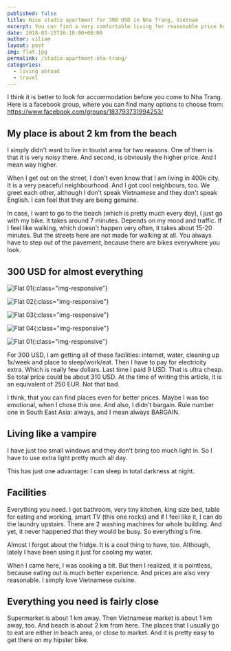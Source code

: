```yaml
---
published: false
title: Nice studio apartment for 300 USD in Nha Trang, Vietnam
excerpt: You can find a very comfortable living for reasonable price here in Nha Trang. 
date: 2018-03-15T16:16:00+00:00
author: viliam
layout: post
img: flat.jpg
permalink: /studio-apartment-nha-trang/
categories:
  - living abroad
  - travel
---
```


I think it is better to look for accommodation before you come to Nha Trang. Here is a facebook group, where you can
find many options to choose from: https://www.facebook.com/groups/183793731994253/

## My place is about 2 km from the beach

I simply didn't want to live in tourist area for two reasons. One of them is that it is very noisy there. And second, is obviously
the higher price. And I mean way higher. 

When I get out on the street, I don't even know that I am living in 400k city. It is a very peaceful neighbourhood. And I got cool
neighbours, too. We greet each other, although I don't speak Vietnamese and they don't speak English. I can feel that they are being
genuine.

In case, I want to go to the beach (which is pretty much every day), I just go with my bike. It takes around 7 minutes. Depends on
my mood and traffic. If I feel like walking, which doesn't happen very often, it takes about 15-20 minutes. But the streets here
are not made for walking at all. You always have to step out of the pavement, because there are bikes everywhere you look.

## 300 USD for almost everything

![Flat 01](/images/flat01.jpg){:class="img-responsive"}


![Flat 02](/images/flat02.jpg){:class="img-responsive"}

![Flat 03](/images/flat03.jpg){:class="img-responsive"}

![Flat 04](/images/flat04.jpg){:class="img-responsive"}

![Flat 01](/images/flat05.jpg){:class="img-responsive"}

For 300 USD, I am getting all of these facilities: internet, water, cleaning up 1x/week and place to sleep/work/eat. Then I have
to pay for electricity extra. Which is really few dollars. Last time I paid 9 USD. That is ultra cheap. So total price could be
about 310 USD. At the time of writing this article, it is an equivalent of 250 EUR. Not that bad.

I think, that you can find places even for better prices. Maybe I was too emotional, when I chose this one. And also, I didn't
bargain. Rule number one in South East Asia: always, and I mean always BARGAIN. 

## Living like a vampire

I have just too small windows and they don't bring too much light in. So I have to use extra light pretty much all day. 

This has just one advantage: I can sleep in total darkness at night.

## Facilities

Everything you need. I got bathroom, very tiny kitchen, king size bed, table for eating and working, smart TV (this one rocks) 
and if I feel like it, I can do the laundry upstairs. There are 2 washing machines for whole building. And yet, it never happened
that they would be busy. So everything's fine.

Almost I forgot about the fridge. It is a cool thing to have, too. Although, lately I have been using it just for cooling my 
water. 

When I came here, I was cooking a bit. But then I realized, it is pointless, because eating out is much better experience. And
prices are also very reasonable. I simply love Vietnamese cuisine.

## Everything you need is fairly close

Supermarket is about 1 km away. Then Vietnamese market is about 1 km away, too. And beach is about 2 km from here. The places
that I usually go to eat are either in beach area, or close to market. And it is pretty easy to get there on my hipster bike.
